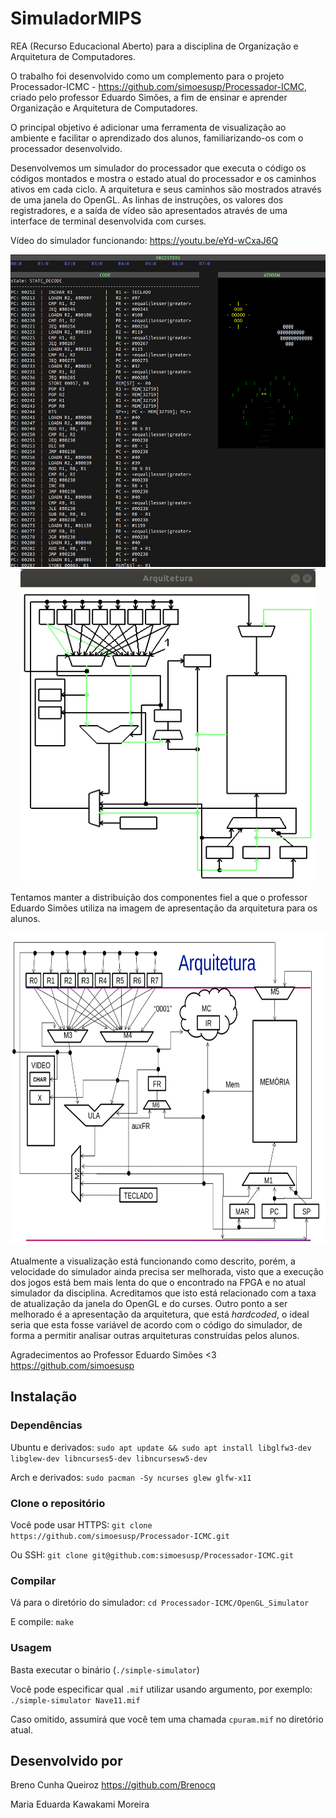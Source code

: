 # SimuladorMIPS
REA (Recurso Educacional Aberto) para a disciplina de Organização e Arquitetura de Computadores.

O trabalho foi desenvolvido como um complemento para o projeto Processador-ICMC - https://github.com/simoesusp/Processador-ICMC, criado pelo professor Eduardo Simões, a fim de ensinar e aprender Organização e Arquitetura de Computadores.

O principal objetivo é adicionar uma ferramenta de visualização ao ambiente e facilitar o aprendizado dos alunos, familiarizando-os com o processador desenvolvido.
 
Desenvolvemos um simulador do processador que executa o código os códigos montados e mostra o estado atual do processador e os caminhos ativos em cada ciclo. A arquitetura e seus caminhos são mostrados através de uma janela do OpenGL. As linhas de instruções, os valores dos registradores, e a saída de vídeo são apresentados através de uma interface de terminal desenvolvida com curses.

Vídeo do simulador funcionando: https://youtu.be/eYd-wCxaJ6Q

<p align="center">
<img src="./img/curses.png" height="500">
<img src="./img/openGL.png" height="500">
</p>

Tentamos manter a distribuição dos componentes fiel a que o professor Eduardo Simões utiliza na imagem de apresentação da arquitetura para os alunos.
<p align="center">
 <img src="./img/arqSimoes.png" height="500">
 </p>

Atualmente a visualização está funcionando como descrito, porém, a velocidade do simulador ainda precisa ser melhorada, visto que a execução dos jogos está bem mais lenta do que o encontrado na FPGA e no atual simulador da disciplina. Acreditamos que isto está relacionado com a taxa de atualização da janela do OpenGL e do curses. Outro ponto a ser melhorado é a apresentação da arquitetura, que está $hardcoded$, o ideal seria que esta fosse variável de acordo com o código do simulador, de forma a permitir analisar outras arquiteturas construídas pelos alunos.

Agradecimentos ao Professor Eduardo Simões <3 https://github.com/simoesusp

## Instalação

### Dependências
Ubuntu e derivados: `sudo apt update && sudo apt install libglfw3-dev libglew-dev libncurses5-dev libncursesw5-dev`

Arch e derivados: `sudo pacman -Sy ncurses glew glfw-x11`

### Clone o repositório
Você pode usar HTTPS: `git clone https://github.com/simoesusp/Processador-ICMC.git`

Ou SSH: `git clone git@github.com:simoesusp/Processador-ICMC.git`

### Compilar
Vá para o diretório do simulador: `cd Processador-ICMC/OpenGL_Simulator`

E compile: `make`

### Usagem
Basta executar o binário (`./simple-simulator`)

Você pode especificar qual `.mif` utilizar usando argumento, por exemplo: `./simple-simulator Nave11.mif`

Caso omitido, assumirá que você tem uma chamada `cpuram.mif` no diretório atual.

## Desenvolvido por

Breno Cunha Queiroz https://github.com/Brenocq

Maria Eduarda Kawakami Moreira
